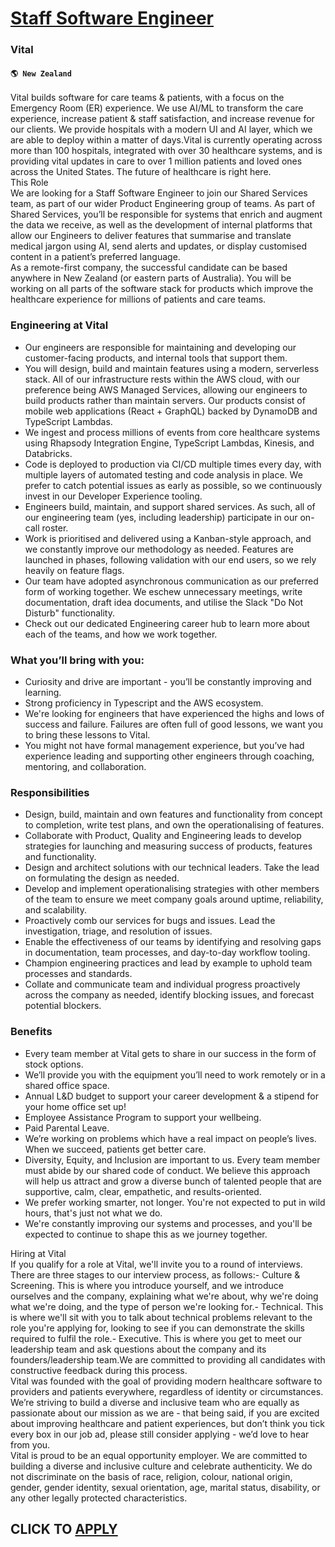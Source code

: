 # [Staff Software Engineer](https://www.remotewlb.com/apply/staff-software-engineer-66903)  
### Vital  
#### `🌎 New Zealand`  
Vital builds software for care teams & patients, with a focus on the Emergency Room (ER) experience. We use AI/ML to transform the care experience, increase patient & staff satisfaction, and increase revenue for our clients. We provide hospitals with a modern UI and AI layer, which we are able to deploy within a matter of days.Vital is currently operating across more than 100 hospitals, integrated with over 30 healthcare systems, and is providing vital updates in care to over 1 million patients and loved ones across the United States. The future of healthcare is right here.  
This Role  
We are looking for a Staff Software Engineer to join our Shared Services team, as part of our wider Product Engineering group of teams. As part of Shared Services, you’ll be responsible for systems that enrich and augment the data we receive, as well as the development of internal platforms that allow our Engineers to deliver features that summarise and translate medical jargon using AI, send alerts and updates, or display customised content in a patient’s preferred language.  
As a remote-first company, the successful candidate can be based anywhere in New Zealand (or eastern parts of Australia). You will be working on all parts of the software stack for products which improve the healthcare experience for millions of patients and care teams.

### Engineering at Vital

  * Our engineers are responsible for maintaining and developing our customer-facing products, and internal tools that support them.
  * You will design, build and maintain features using a modern, serverless stack. All of our infrastructure rests within the AWS cloud, with our preference being AWS Managed Services, allowing our engineers to build products rather than maintain servers. Our products consist of mobile web applications (React + GraphQL) backed by DynamoDB and TypeScript Lambdas.
  * We ingest and process millions of events from core healthcare systems using Rhapsody Integration Engine, TypeScript Lambdas, Kinesis, and Databricks.
  * Code is deployed to production via CI/CD multiple times every day, with multiple layers of automated testing and code analysis in place. We prefer to catch potential issues as early as possible, so we continuously invest in our Developer Experience tooling.
  * Engineers build, maintain, and support shared services. As such, all of our engineering team (yes, including leadership) participate in our on-call roster.
  * Work is prioritised and delivered using a Kanban-style approach, and we constantly improve our methodology as needed. Features are launched in phases, following validation with our end users, so we rely heavily on feature flags.
  * Our team have adopted asynchronous communication as our preferred form of working together. We eschew unnecessary meetings, write documentation, draft idea documents, and utilise the Slack "Do Not Disturb" functionality.
  * Check out our dedicated Engineering career hub to learn more about each of the teams, and how we work together.

### What you’ll bring with you:

  * Curiosity and drive are important - you’ll be constantly improving and learning.
  * Strong proficiency in Typescript and the AWS ecosystem.
  * We're looking for engineers that have experienced the highs and lows of success and failure. Failures are often full of good lessons, we want you to bring these lessons to Vital.
  * You might not have formal management experience, but you’ve had experience leading and supporting other engineers through coaching, mentoring, and collaboration.

### Responsibilities

  * Design, build, maintain and own features and functionality from concept to completion, write test plans, and own the operationalising of features.
  * Collaborate with Product, Quality and Engineering leads to develop strategies for launching and measuring success of products, features and functionality.
  * Design and architect solutions with our technical leaders. Take the lead on formulating the design as needed.
  * Develop and implement operationalising strategies with other members of the team to ensure we meet company goals around uptime, reliability, and scalability.
  * Proactively comb our services for bugs and issues. Lead the investigation, triage, and resolution of issues.
  * Enable the effectiveness of our teams by identifying and resolving gaps in documentation, team processes, and day-to-day workflow tooling. 
  * Champion engineering practices and lead by example to uphold team processes and standards.
  * Collate and communicate team and individual progress proactively across the company as needed, identify blocking issues, and forecast potential blockers.

### Benefits

  * Every team member at Vital gets to share in our success in the form of stock options.
  * We’ll provide you with the equipment you’ll need to work remotely or in a shared office space.
  * Annual L&D budget to support your career development & a stipend for your home office set up!
  * Employee Assistance Program to support your wellbeing.
  * Paid Parental Leave.
  * We’re working on problems which have a real impact on people’s lives. When we succeed, patients get better care.
  * Diversity, Equity, and Inclusion are important to us. Every team member must abide by our shared code of conduct. We believe this approach will help us attract and grow a diverse bunch of talented people that are supportive, calm, clear, empathetic, and results-oriented.
  * We prefer working smarter, not longer. You're not expected to put in wild hours, that's just not what we do.
  * We're constantly improving our systems and processes, and you'll be expected to continue to shape this as we journey together.

Hiring at Vital  
If you qualify for a role at Vital, we'll invite you to a round of interviews. There are three stages to our interview process, as follows:- Culture & Screening. This is where you introduce yourself, and we introduce ourselves and the company, explaining what we're about, why we're doing what we're doing, and the type of person we're looking for.- Technical. This is where we'll sit with you to talk about technical problems relevant to the role you're applying for, looking to see if you can demonstrate the skills required to fulfil the role.- Executive. This is where you get to meet our leadership team and ask questions about the company and its founders/leadership team.We are committed to providing all candidates with constructive feedback during this process.  
Vital was founded with the goal of providing modern healthcare software to providers and patients everywhere, regardless of identity or circumstances. We’re striving to build a diverse and inclusive team who are equally as passionate about our mission as we are - that being said, if you are excited about improving healthcare and patient experiences, but don’t think you tick every box in our job ad, please still consider applying - we’d love to hear from you.  
Vital is proud to be an equal opportunity employer. We are committed to building a diverse and inclusive culture and celebrate authenticity. We do not discriminate on the basis of race, religion, colour, national origin, gender, gender identity, sexual orientation, age, marital status, disability, or any other legally protected characteristics.  
## CLICK TO [APPLY](https://www.remotewlb.com/apply/staff-software-engineer-66903)

